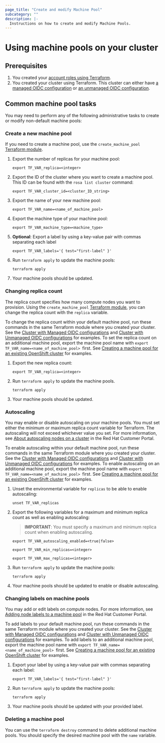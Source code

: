 ```yaml
---
page_title: "Create and modify Machine Pool"
subcategory: ""
description: |-
  Instructions on how to create and modify Machine Pools.
---
```


# Using machine pools on your cluster

## Prerequisites

1. You created your [account roles using Terraform](https://github.com/terraform-redhat/terraform-provider-rhcs/tree/v1.2.0/examples/create_account_roles/).
1. You created your cluster using Terraform. This cluster can either have [a managed OIDC configuration](https://github.com/terraform-redhat/terraform-provider-rhcs/tree/v1.2.0/examples/create_rosa_sts_cluster/oidc_configuration/cluster_with_managed_oidc_config/) or [an unmanaged OIDC configuration](https://github.com/terraform-redhat/terraform-provider-rhcs/tree/v1.2.0/examples/create_rosa_sts_cluster/oidc_configuration/cluster_with_unmanaged_oidc_config/).

## Common machine pool tasks

You may need to perform any of the following administrative tasks to create or modify non-default machine pools:

### Create a new machine pool

If you need to create a machine pool, use the `create_machine_pool` [Terraform module](https://github.com/terraform-redhat/terraform-provider-rhcs/tree/v1.2.0/examples/create_machine_pool/).

1. Export the number of replicas for your machine pool:
    ```
    export TF_VAR_replica=<integer>
    ```
1. Export the ID of the cluster where you want to create a machine pool. This ID can be found with the `rosa list cluster` command:
    ```
    export TF_VAR_cluster_id=<cluster_ID_string>
    ```
1. Export the name of your new machine pool:
    ```
    export TF_VAR_name=<name_of_machine_pool>
    ```
1. Export the machine type of your machine pool:
    ```
    export TF_VAR_machine_type=<machine_type>
    ```
1. **Optional**: Export a label by using a key-value pair with commas separating each label
    ````
    export TF_VAR_labels='{ test="first-label" }'
1. Run `terraform apply` to update the machine pools:
    ```
    terraform apply
    ```
1. Your machine pools should be updated.
### Changing replica count

The replica count specifies how many compute nodes you want to provision. Using the `create_machine_pool` [Terraform module](https://github.com/terraform-redhat/terraform-provider-rhcs/tree/v1.2.0/examples/create_machine_pool/), you can change the replica count with the `replica` variable.

To change the replica count within your default machine pool, run these commands in the same Terraform module where you created your cluster. See the [Cluster with Managed OIDC configurations](examples/create_rosa_cluster/create_rosa_sts_cluster/oidc_configuration/cluster_with_managed_oidc_config/README.md) and [Cluster with Unmanaged OIDC configurations](examples/create_rosa_cluster/create_rosa_sts_cluster/oidc_configuration/cluster_with_unmanaged_oidc_config/README.md) for examples. To set the replica count on an additional machine pool, export the machine pool name with `export TF_VAR_name=<name_of_machine_pool> `first. See [Creating a machine pool for an existing OpenShift cluster](examples/create_machine_pool/README.md) for examples.

1. Export the new replica count:
    ```
    export TF_VAR_replica=<integer>
    ```
1. Run `terraform apply` to update the machine pools.
    ```
    terraform apply
    ```
1. Your machine pools should be updated.
### Autoscaling 

You may enable or disable autoscaling on your machine pools. You must set either the minimum or maximum replica count variable for Terraform. The autoscaling will not exceed whichever value you set. For more information, see [About autoscaling nodes on a cluster](https://access.redhat.com/documentation/en-us/red_hat_openshift_service_on_aws/4/html/cluster_administration/nodes#rosa-nodes-about-autoscaling-nodes) in the Red Hat Customer Portal.

To enable autoscaling within your default machine pool, run these commands in the same Terraform module where you created your cluster. See the [Cluster with Managed OIDC configurations](examples/create_rosa_cluster/create_rosa_sts_cluster/oidc_configuration/cluster_with_managed_oidc_config/README.md) and [Cluster with Unmanaged OIDC configurations](examples/create_rosa_cluster/create_rosa_sts_cluster/oidc_configuration/cluster_with_unmanaged_oidc_config/README.md) for examples. To enable autoscaling on an additional machine pool, export the machine pool name with `export TF_VAR_name=<name_of_machine_pool> `first. See [Creating a machine pool for an existing OpenShift cluster](examples/create_machine_pool/README.md) for examples.
1. Unset the environmental variable for `replicas` to be able to enable autoscaling:
    ```
    unset TF_VAR_replicas

1. Export the following variables for a maximum and minimum replica count as well as enabling autoscaling:
    > **IMPORTANT**: You must specify a maximum and minimum replica count when enabling autoscaling.
    ````
    export TF_VAR_autoscaling_enabled=<true|false>
    ````
    ````
    export TF_VAR_min_replicas=<integer>
    ````
    ````
    export TF_VAR_max_replicas=<integer>
2. Run `terraform apply` to update the machine pools:
    ```
    terraform apply
    ```
3. Your machine pools should be updated to enable or disable autoscaling.
### Changing labels on machine pools

You may add or edit labels on compute nodes. For more information, see [Adding node labels to a machine pool](https://access.redhat.com/documentation/en-us/red_hat_openshift_service_on_aws/4/html/cluster_administration/nodes#rosa-adding-node-labels_rosa-managing-worker-nodes) in the Red Hat Customer Portal.

To add labels to your default machine pool, run these commands in the same Terraform module where you created your cluster. See the [Cluster with Managed OIDC configurations](examples/create_rosa_cluster/create_rosa_sts_cluster/oidc_configuration/cluster_with_managed_oidc_config/README.md) and [Cluster with Unmanaged OIDC configurations](examples/create_rosa_cluster/create_rosa_sts_cluster/oidc_configuration/cluster_with_unmanaged_oidc_config/README.md) for examples. To add labels to an additional machine pool, export the machine pool name with `export TF_VAR_name=<name_of_machine_pool> `first. See [Creating a machine pool for an existing OpenShift cluster](examples/create_machine_pool/README.md) for examples.

1. Export your label by using a key-value pair with commas separating each label:
    ````
    export TF_VAR_labels='{ test="first-label" }'
2. Run `terraform apply` to update the machine pools:
    ```
    terraform apply
    ```
3. Your machine pools should be updated with your provided label.
### Deleting a machine pool
You can use the `terraform destroy` command to delete additional machine pools. You should specify the desired machine pool with the `name` variable.
